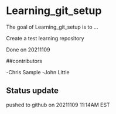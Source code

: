 
# Learning_git_setup

<!-- badges: start -->
<!-- badges: end -->

The goal of Learning_git_setup is to ...

Create a test learning repository

Done on 20211109

##contributors

-Chris Sample
-John Little

## Status update
pushed to github on 20211109 11:14AM EST
